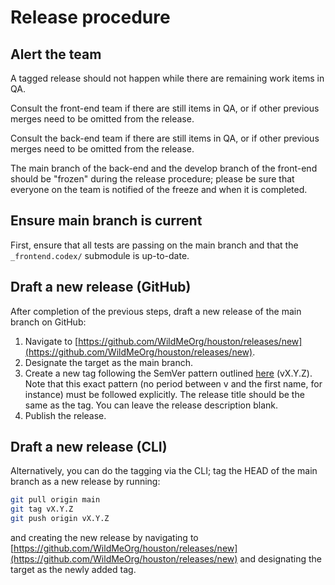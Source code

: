 # Release procedure

## Alert the team

A tagged release should not happen while there are remaining work items in QA.

Consult the front-end team if there are still items in QA, or if other previous merges need to be omitted from the release.

Consult the back-end team if there are still items in QA, or if other previous merges need to be omitted from the release.

The main branch of the back-end and the develop branch of the front-end should be "frozen" during the release procedure; please be sure that everyone on the team is notified of the freeze and when it is completed.

## Ensure main branch is current

First, ensure that all tests are passing on the main branch and that the `_frontend.codex/` submodule is up-to-date.

## Draft a new release (GitHub)

After completion of the previous steps, draft a new release of the main branch on GitHub:

1. Navigate to [https://github.com/WildMeOrg/houston/releases/new](https://github.com/WildMeOrg/houston/releases/new).
2. Designate the target as the main branch.
3. Create a new tag following the SemVer pattern outlined [here](https://semver.org/) (vX.Y.Z). Note that this exact pattern (no period between v and the first name, for instance) must be followed explicitly. The release title should be the same as the tag. You can leave the release description blank.
4. Publish the release.

## Draft a new release (CLI)

Alternatively, you can do the tagging via the CLI; tag the HEAD of the main branch as a new release by running:

```bash
git pull origin main
git tag vX.Y.Z
git push origin vX.Y.Z
```

and creating the new release by navigating to [https://github.com/WildMeOrg/houston/releases/new](https://github.com/WildMeOrg/houston/releases/new) and designating the target as the newly added tag.
